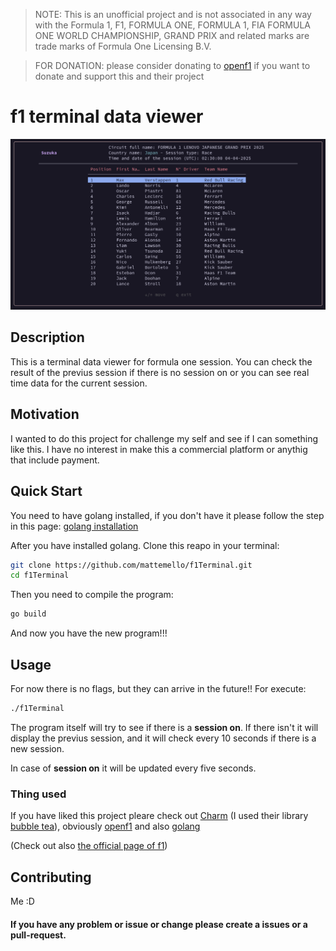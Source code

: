 > NOTE:
> This is an unofficial project and is not associated in any way with the Formula 1, F1, FORMULA ONE, FORMULA 1,
> FIA FORMULA ONE WORLD CHAMPIONSHIP, GRAND PRIX and related marks are trade marks of Formula One Licensing B.V.

> FOR DONATION: please consider donating to [openf1](https://openf1.org/) if you want to donate and support this and their project 

# f1 terminal data viewer

![f1 Terminal sample](./sample/f1TerminalView.png)

## Description

This is a terminal data viewer for formula one session. You can check the result of the previus session if 
there is no session on or you can see real time data for the current session.

## Motivation

I wanted to do this project for challenge my self and see if I can something like this.
I have no interest in make this a commercial platform or anythig that include payment.

## Quick Start

You need to have golang installed, if you don't have it please follow the step in this page: 
[golang installation](https://go.dev/doc/install)

After you have installed golang. Clone this reapo in your terminal:

```bash
git clone https://github.com/mattemello/f1Terminal.git
cd f1Terminal
```

Then you need to compile the program:

```bash
go build
```

And now you have the new program!!!

## Usage

For now there is no flags, but they can arrive in the future!!
For execute:

```bash
./f1Terminal
```

The program itself will try to see if there is a **session on**. If there isn't it will display the previus
session, and it will check every 10 seconds if there is a new session.

In case of **session on** it will be updated every five seconds. 

### Thing used

If you have liked this project pleare check out [Charm](https://github.com/charmbracelet) (I used their
library [bubble tea](https://github.com/charmbracelet/bubbletea)), obviously [openf1](https://openf1.org) and also [golang](https://go.dev/)

(Check out also [the official page of f1](https://www.formula1.com/))

## Contributing
Me :D

#### If you have any problem or issue or change please create a issues or a pull-request.
